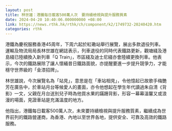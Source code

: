 ```yaml
---
layout: post
title: 林世雄：港鐵每日載客500萬人次　要持續檢視與提升服務質素
date: 2024-04-20 10:40:06.000000000 +08:00
link: https://news.rthk.hk/rthk/ch/component/k2/1749732-20240420.htm
categories: rthk
---
```


港鐵為慶祝服務香港45周年，下周六起於紅磡站舉行展覽，展出多款退役列車。運輸及物流局局長林世雄在網誌表示，列車退役的同時代表鐵路更新，觀塘綫及港島綫已陸續換入新列車「Q Train」，市區綫及迪士尼綫亦會陸續更換列車。他表示，今次的鐵路展除了讓人懷緬昔日鐵路面貌，亦提醒要進一步提升競爭力，才能穩守世界級的「金漆招牌」。

林世雄說，今次展覽名為「站見」，意思是在「車站相見」，令他憶起已故歌手梅艷芳在廣告中，於車站月台等候愛人的畫面，亦令他想起在學生年代讀過朱自清《背影》一文，父親在月台送別兒子時為他買水果的蹣跚背影，形容一幕幕溫馨又或浪漫的場面，見證車站是充滿溫度的地方。

他指出，港鐵每日載客500萬人次，未來要持續檢視與提升服務質素，繼續成為世界前列的鐵路營運商，為香港、內地以至世界各地，提供安全、可靠及高效的鐵路服務。

